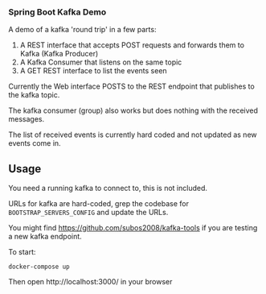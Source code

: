 ### Spring Boot Kafka Demo

A demo of a kafka 'round trip' in a few parts:

1. A REST interface that accepts POST requests and forwards them to Kafka (Kafka Producer)
2. A Kafka Consumer that listens on the same topic
3. A GET REST interface to list the events seen

Currently the Web interface POSTS to the REST endpoint that publishes to the kafka topic. 

The kafka consumer (group) also works but does nothing with the received messages.

The list of received events is currently hard coded and not updated as new events come in.

## Usage

You need a running kafka to connect to, this is not included. 

URLs for kafka are hard-coded, grep the codebase for `BOOTSTRAP_SERVERS_CONFIG` and update the URLs.

You might find https://github.com/subos2008/kafka-tools if you are testing a new kafka endpoint.

To start:

    docker-compose up

Then open http://localhost:3000/ in your browser
